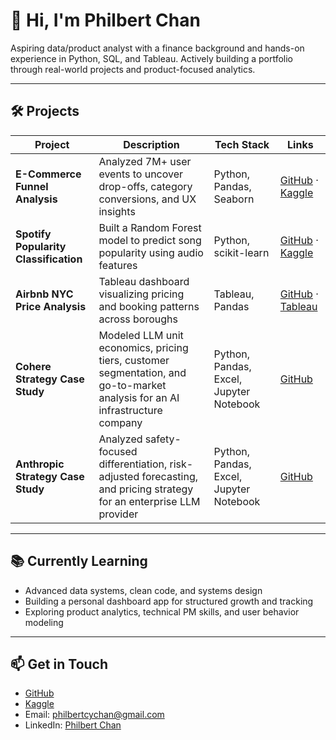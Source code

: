 # 👋 Hi, I'm Philbert Chan

Aspiring data/product analyst with a finance background and hands-on experience in Python, SQL, and Tableau. Actively building a portfolio through real-world projects and product-focused analytics.​

---

## 🛠️ Projects

| Project                               | Description                                                                                                                  | Tech Stack                     | Links                                                                                                                                                           |
|---------------------------------------|------------------------------------------------------------------------------------------------------------------------------|--------------------------------|-----------------------------------------------------------------------------------------------------------------------------------------------------------------|
| **E-Commerce Funnel Analysis**        | Analyzed 7M+ user events to uncover drop-offs, category conversions, and UX insights                                          | Python, Pandas, Seaborn        | [GitHub](https://github.com/Philbertcychan/ecommerce-user-behavior-analysis) · [Kaggle](https://www.kaggle.com/code/philbertchan/e-commerce-product-funnel-analysis) |
| **Spotify Popularity Classification** | Built a Random Forest model to predict song popularity using audio features                                                  | Python, scikit-learn           | [GitHub](https://github.com/Philbertcychan/spotify-song-classification) · [Kaggle](https://www.kaggle.com/code/philbertchan/spotify-song-classification-with-random-forest) |
| **Airbnb NYC Price Analysis**         | Tableau dashboard visualizing pricing and booking patterns across boroughs                                                   | Tableau, Pandas                | [GitHub](https://github.com/Philbertcychan/airbnb-nyc-analysis) · [Tableau](https://public.tableau.com/app/profile/philbert.chan/viz/NYCAirbnbAnalysisRoomTypePricingInsights/PriceLocation) |
| **Cohere Strategy Case Study**        | Modeled LLM unit economics, pricing tiers, customer segmentation, and go-to-market analysis for an AI infrastructure company | Python, Pandas, Excel, Jupyter Notebook | [GitHub](https://github.com/Philbertcychan/case-studies/tree/main/cohere_case_study)                                                                                   |
| **Anthropic Strategy Case Study**     | Analyzed safety-focused differentiation, risk-adjusted forecasting, and pricing strategy for an enterprise LLM provider       | Python, Pandas, Excel, Jupyter Notebook | [GitHub](https://github.com/Philbertcychan/case-studies/tree/main/anthropic)                                                                                         |


---

## 📚 Currently Learning
- Advanced data systems, clean code, and systems design
- Building a personal dashboard app for structured growth and tracking
- Exploring product analytics, technical PM skills, and user behavior modeling

---
<!--
![Philbert's GitHub stats](https://github-readme-stats.vercel.app/api?username=Philbertcychan&show_icons=true&theme=default)
---
-->

## 📫 Get in Touch
- [GitHub](https://github.com/Philbertcychan)
- [Kaggle](https://www.kaggle.com/philbertchan)
- Email: [philbertcychan@gmail.com](mailto:philbertcychan@gmail.com)
- LinkedIn: [Philbert Chan](https://www.linkedin.com/in/philbert-chan)
